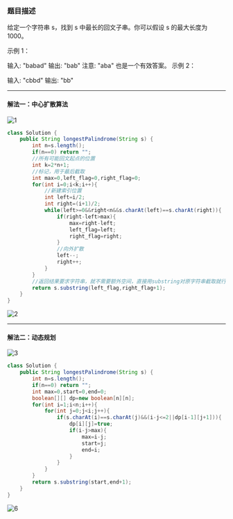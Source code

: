 ### 题目描述
给定一个字符串 s，找到 s 中最长的回文子串。你可以假设 s 的最大长度为 1000。

示例 1：

输入: "babad"
输出: "bab"
注意: "aba" 也是一个有效答案。
示例 2：

输入: "cbbd"
输出: "bb"
***
#### 解法一：中心扩散算法
![1](D:\leetcode\图片\5.最长回文子串\1.png)

```java
class Solution {
    public String longestPalindrome(String s) {
        int n=s.length();
        if(n==0) return "";
        //所有可能回文起点的位置
        int k=2*n+1;
        //标记，用于最后截取
        int max=0,left_flag=0,right_flag=0;
        for(int i=0;i<k;i++){
            //新建索引位置
            int left=i/2;
            int right=(i+1)/2;
            while(left>=0&&right<n&&s.charAt(left)==s.charAt(right)){
                if(right-left>max){
                    max=right-left;
                    left_flag=left;
                    right_flag=right;
                }
                //向外扩散
                left--;
                right++;
            }
        }
        //返回结果要求字符串，就不需要额外空间，直接用substring对原字符串截取就行
        return s.substring(left_flag,right_flag+1);
    }
}
```
![2](D:\leetcode\图片\5.最长回文子串\2.png)
***
#### 解法二：动态规划
![3](D:\leetcode\图片\5.最长回文子串\3.png)

```java
class Solution {
    public String longestPalindrome(String s) {
        int n=s.length();
        if(n==0) return "";
        int max=0,start=0,end=0;
        boolean[][] dp=new boolean[n][n];
        for(int i=1;i<n;i++){
            for(int j=0;j<i;j++){
                if(s.charAt(i)==s.charAt(j)&&(i-j<=2||dp[i-1][j+1])){
                    dp[i][j]=true;
                    if(i-j>max){
                        max=i-j;
                        start=j;
                        end=i;
                    }
                }
            }
        }
        return s.substring(start,end+1);
    }
}
```
![6](D:\leetcode\图片\5.最长回文子串\6.png)